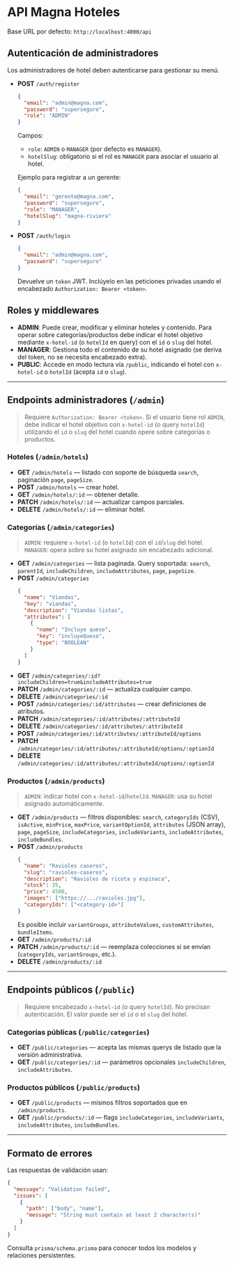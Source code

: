 # API Magna Hoteles

Base URL por defecto: `http://localhost:4000/api`

## Autenticación de administradores

Los administradores de hotel deben autenticarse para gestionar su menú.

- **POST** `/auth/register`
  ```json
  {
    "email": "admin@magna.com",
    "password": "superseguro",
    "role": "ADMIN"
  }
  ```
  Campos:
  - `role`: `ADMIN` o `MANAGER` (por defecto es `MANAGER`).
  - `hotelSlug`: obligatorio si el rol es `MANAGER` para asociar el usuario al hotel.

  Ejemplo para registrar a un gerente:
  ```json
  {
    "email": "gerente@magna.com",
    "password": "superseguro",
    "role": "MANAGER",
    "hotelSlug": "magna-riviera"
  }
  ```

- **POST** `/auth/login`
  ```json
  {
    "email": "admin@magna.com",
    "password": "superseguro"
  }
  ```
  Devuelve un `token` JWT. Inclúyelo en las peticiones privadas usando el encabezado `Authorization: Bearer <token>`.

## Roles y middlewares

- **ADMIN**: Puede crear, modificar y eliminar hoteles y contenido. Para operar sobre categorías/productos debe indicar el hotel objetivo mediante `x-hotel-id` (o `hotelId` en query) con el `id` o `slug` del hotel.
- **MANAGER**: Gestiona todo el contenido de su hotel asignado (se deriva del token, no se necesita encabezado extra).
- **PUBLIC**: Accede en modo lectura vía `/public`, indicando el hotel con `x-hotel-id` o `hotelId` (acepta `id` o `slug`).

---

## Endpoints administradores (`/admin`)

> Requiere `Authorization: Bearer <token>`.
> Si el usuario tiene rol `ADMIN`, debe indicar el hotel objetivo con `x-hotel-id` (o query `hotelId`) utilizando el `id` o `slug` del hotel cuando opere sobre categorías o productos.

### Hoteles (`/admin/hotels`)

- **GET** `/admin/hotels` — listado con soporte de búsqueda `search`, paginación `page`, `pageSize`.
- **POST** `/admin/hotels` — crear hotel.
- **GET** `/admin/hotels/:id` — obtener detalle.
- **PATCH** `/admin/hotels/:id` — actualizar campos parciales.
- **DELETE** `/admin/hotels/:id` — eliminar hotel.

### Categorías (`/admin/categories`)

> `ADMIN`: requiere `x-hotel-id` (o `hotelId`) con el `id`/`slug` del hotel. `MANAGER`: opera sobre su hotel asignado sin encabezado adicional.

- **GET** `/admin/categories` — lista paginada. Query soportada: `search`, `parentId`, `includeChildren`, `includeAttributes`, `page`, `pageSize`.
- **POST** `/admin/categories`
  ```json
  {
    "name": "Viandas",
    "key": "viandas",
    "description": "Viandas listas",
    "attributes": [
      {
        "name": "Incluye queso",
        "key": "incluyeQueso",
        "type": "BOOLEAN"
      }
    ]
  }
  ```
- **GET** `/admin/categories/:id?includeChildren=true&includeAttributes=true`
- **PATCH** `/admin/categories/:id` — actualiza cualquier campo.
- **DELETE** `/admin/categories/:id`
- **POST** `/admin/categories/:id/attributes` — crear definiciones de atributos.
- **PATCH** `/admin/categories/:id/attributes/:attributeId`
- **DELETE** `/admin/categories/:id/attributes/:attributeId`
- **POST** `/admin/categories/:id/attributes/:attributeId/options`
- **PATCH** `/admin/categories/:id/attributes/:attributeId/options/:optionId`
- **DELETE** `/admin/categories/:id/attributes/:attributeId/options/:optionId`

### Productos (`/admin/products`)

> `ADMIN`: indicar hotel con `x-hotel-id`/`hotelId`. `MANAGER`: usa su hotel asignado automáticamente.

- **GET** `/admin/products` — filtros disponibles: `search`, `categoryIds` (CSV), `isActive`, `minPrice`, `maxPrice`, `variantOptionId`, `attributes` (JSON array), `page`, `pageSize`, `includeCategories`, `includeVariants`, `includeAttributes`, `includeBundles`.
- **POST** `/admin/products`
  ```json
  {
    "name": "Ravioles caseros",
    "slug": "ravioles-caseros",
    "description": "Ravioles de ricota y espinaca",
    "stock": 35,
    "price": 4500,
    "images": ["https://.../ravioles.jpg"],
    "categoryIds": ["<category-id>"]
  }
  ```
  Es posible incluir `variantGroups`, `attributeValues`, `customAttributes`, `bundleItems`.
- **GET** `/admin/products/:id`
- **PATCH** `/admin/products/:id` — reemplaza colecciones si se envían (`categoryIds`, `variantGroups`, etc.).
- **DELETE** `/admin/products/:id`

---

## Endpoints públicos (`/public`)

> Requiere encabezado `x-hotel-id` (o query `hotelId`). No precisan autenticación.
> El valor puede ser el `id` o el `slug` del hotel.

### Categorías públicas (`/public/categories`)

- **GET** `/public/categories` — acepta las mismas querys de listado que la versión administrativa.
- **GET** `/public/categories/:id` — parámetros opcionales `includeChildren`, `includeAttributes`.

### Productos públicos (`/public/products`)

- **GET** `/public/products` — mismos filtros soportados que en `/admin/products`.
- **GET** `/public/products/:id` — flags `includeCategories`, `includeVariants`, `includeAttributes`, `includeBundles`.

---

## Formato de errores

Las respuestas de validación usan:
```json
{
  "message": "Validation failed",
  "issues": [
    {
      "path": ["body", "name"],
      "message": "String must contain at least 2 character(s)"
    }
  ]
}
```

Consulta `prisma/schema.prisma` para conocer todos los modelos y relaciones persistentes.
